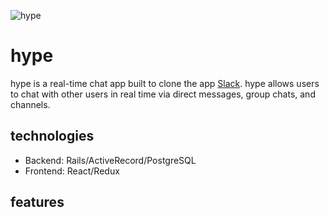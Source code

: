 ![hype](https://github.com/jameshawkinsjr/hype/blob/master/app/assets/images/hype_large.png)

# hype
hype is a real-time chat app built to clone the app [Slack](https://slack.com). hype allows users to chat with other users in real time via direct messages, group chats, and channels.

## technologies

* Backend: Rails/ActiveRecord/PostgreSQL
* Frontend: React/Redux

## features

